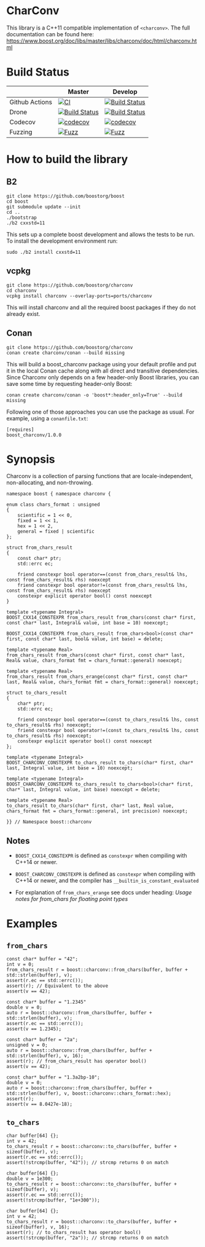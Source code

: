 # CharConv
This library is a C++11 compatible implementation of `<charconv>`. The full documentation can be found here: https://www.boost.org/doc/libs/master/libs/charconv/doc/html/charconv.html

# Build Status

|               | Master                                                                                                                                                                   | Develop                                                                                                                                                                |
|---------------|--------------------------------------------------------------------------------------------------------------------------------------------------------------------------|------------------------------------------------------------------------------------------------------------------------------------------------------------------------|
| Github Actions | [![CI](https://github.com/boostorg/charconv/actions/workflows/ci.yml/badge.svg?branch=master)](https://github.com/boostorg/charconv/actions/workflows/ci.yml)      | [![Build Status](https://github.com/boostorg/charconv/workflows/CI/badge.svg?branch=develop)](https://github.com/boostorg/charconv/actions/workflows/ci.yml)     |
| Drone         | [![Build Status](https://drone.cpp.al/api/badges/boostorg/charconv/status.svg?ref=refs/heads/master)](https://drone.cpp.al/boostorg/charconv)                      | [![Build Status](https://drone.cpp.al/api/badges/boostorg/charconv/status.svg?ref=refs/heads/develop)](https://drone.cpp.al/boostorg/charconv)                   |
| Codecov       | [![codecov](https://codecov.io/gh/boostorg/charconv/branch/master/graph/badge.svg)](https://codecov.io/gh/boostorg/charconv/branch/master)                         | [![codecov](https://codecov.io/gh/boostorg/charconv/branch/develop/graph/badge.svg)](https://codecov.io/gh/boostorg/charconv/branch/develop)                     |
| Fuzzing | [![Fuzz](https://github.com/boostorg/charconv/actions/workflows/fuzz.yml/badge.svg?branch=master)](https://github.com/boostorg/charconv/actions/workflows/fuzz.yml) | [![Fuzz](https://github.com/boostorg/charconv/actions/workflows/fuzz.yml/badge.svg)](https://github.com/boostorg/charconv/actions/workflows/fuzz.yml)|

# How to build the library

## B2

````
git clone https://github.com/boostorg/boost
cd boost
git submodule update --init
cd ..
./bootstrap
./b2 cxxstd=11
````

This sets up a complete boost development and allows the tests to be run. To install the development environment run:

````
sudo ./b2 install cxxstd=11
````

## vcpkg

````
git clone https://github.com/boostorg/charconv
cd charconv
vcpkg install charconv --overlay-ports=ports/charconv
````

This will install charconv and all the required boost packages if they do not already exist.

## Conan

````
git clone https://github.com/boostorg/charconv
conan create charconv/conan --build missing
````

This will build a boost_charconv package using your default profile and put it
in the local Conan cache along with all direct and transitive dependencies.
Since Charconv only depends on a few header-only Boost libraries, you can
save some time by requesting header-only Boost:

```
conan create charconv/conan -o 'boost*:header_only=True' --build missing
````

Following one of those approaches you can use the package as usual. For
example, using a `conanfile.txt`:

```
[requires]
boost_charconv/1.0.0
````

# Synopsis

Charconv is a collection of parsing functions that are locale-independent, non-allocating, and non-throwing.

````
namespace boost { namespace charconv {

enum class chars_format : unsigned
{
    scientific = 1 << 0,
    fixed = 1 << 1,
    hex = 1 << 2,
    general = fixed | scientific
};

struct from_chars_result
{
    const char* ptr;
    std::errc ec;

    friend constexpr bool operator==(const from_chars_result& lhs, const from_chars_result& rhs) noexcept
    friend constexpr bool operator!=(const from_chars_result& lhs, const from_chars_result& rhs) noexcept
    constexpr explicit operator bool() const noexcept
}

template <typename Integral>
BOOST_CXX14_CONSTEXPR from_chars_result from_chars(const char* first, const char* last, Integral& value, int base = 10) noexcept;

BOOST_CXX14_CONSTEXPR from_chars_result from_chars<bool>(const char* first, const char* last, bool& value, int base) = delete;

template <typename Real>
from_chars_result from_chars(const char* first, const char* last, Real& value, chars_format fmt = chars_format::general) noexcept;

template <typename Real>
from_chars_result from_chars_erange(const char* first, const char* last, Real& value, chars_format fmt = chars_format::general) noexcept;

struct to_chars_result
{
    char* ptr;
    std::errc ec;

    friend constexpr bool operator==(const to_chars_result& lhs, const to_chars_result& rhs) noexcept;
    friend constexpr bool operator!=(const to_chars_result& lhs, const to_chars_result& rhs) noexcept;
    constexpr explicit operator bool() const noexcept
};

template <typename Integral>
BOOST_CHARCONV_CONSTEXPR to_chars_result to_chars(char* first, char* last, Integral value, int base = 10) noexcept;

template <typename Integral>
BOOST_CHARCONV_CONSTEXPR to_chars_result to_chars<bool>(char* first, char* last, Integral value, int base) noexcept = delete;

template <typename Real>
to_chars_result to_chars(char* first, char* last, Real value, chars_format fmt = chars_format::general, int precision) noexcept;

}} // Namespace boost::charconv
````

## Notes
- `BOOST_CXX14_CONSTEXPR` is defined as `constexpr` when compiling with C++14 or newer.

- `BOOST_CHARCONV_CONSTEXPR` is defined as `constexpr` when compiling with C++14 or newer, and the compiler has `__builtin_is_constant_evaluated`

- For explanation of `from_chars_erange` see docs under heading: _Usage notes for from_chars for floating point types_

# Examples

## `from_chars`

````
const char* buffer = "42";
int v = 0;
from_chars_result r = boost::charconv::from_chars(buffer, buffer + std::strlen(buffer), v);
assert(r.ec == std::errc());
assert(r); // Equivalent to the above
assert(v == 42);

const char* buffer = "1.2345"
double v = 0;
auto r = boost::charconv::from_chars(buffer, buffer + std::strlen(buffer), v);
assert(r.ec == std::errc());
assert(v == 1.2345);

const char* buffer = "2a";
unsigned v = 0;
auto r = boost::charconv::from_chars(buffer, buffer + std::strlen(buffer), v, 16);
assert(r); // from_chars_result has operator bool()
assert(v == 42);

const char* buffer = "1.3a2bp-10";
double v = 0;
auto r = boost::charconv::from_chars(buffer, buffer + std::strlen(buffer), v, boost::charconv::chars_format::hex);
assert(r);
assert(v == 8.0427e-18);
````
## `to_chars`

````
char buffer[64] {};
int v = 42;
to_chars_result r = boost::charconv::to_chars(buffer, buffer + sizeof(buffer), v);
assert(r.ec == std::errc());
assert(!strcmp(buffer, "42")); // strcmp returns 0 on match

char buffer[64] {};
double v = 1e300;
to_chars_result r = boost::charconv::to_chars(buffer, buffer + sizeof(buffer), v);
assert(r.ec == std::errc());
assert(!strcmp(buffer, "1e+300"));

char buffer[64] {};
int v = 42;
to_chars_result r = boost::charconv::to_chars(buffer, buffer + sizeof(buffer), v, 16);
assert(r); // to_chars_result has operator bool()
assert(!strcmp(buffer, "2a")); // strcmp returns 0 on match

````
